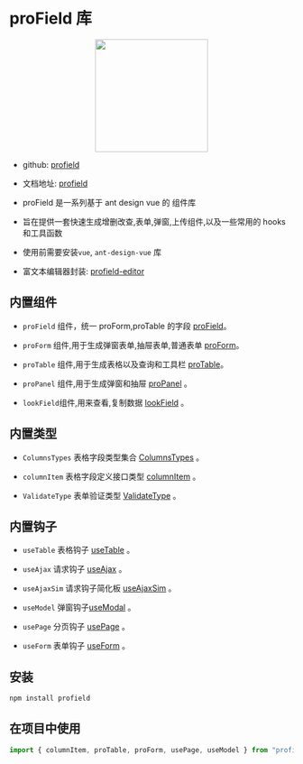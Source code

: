 # proField 库

<img src="https://article.biliimg.com/bfs/article/b2fca8e0d573c6c4b23f8dbefc656b3bb845a6f8.png" width="200" style="display: block;margin: 0 auto;">

- github: [profield](https://github.com/ylw1997/profield)

- 文档地址: [profield](https://www.yangliwei.top/profield/README.html)

- proField 是一系列基于 ant design vue 的 组件库

- 旨在提供一套快速生成增删改查,表单,弹窗,上传组件,以及一些常用的 hooks 和工具函数

- 使用前需要安装`vue`, `ant-design-vue` 库

- 富文本编辑器封装: [profield-editor](https://www.npmjs.com/package/profield-editor)

## 内置组件

- `proField` 组件，统一 proForm,proTable 的字段 [proField](./docs/proField.md)。

- `proForm` 组件,用于生成弹窗表单,抽屉表单,普通表单 [proForm](./docs/proForm.md)。

- `proTable` 组件,用于生成表格以及查询和工具栏 [proTable](./docs/proTable.md)。

- `proPanel` 组件,用于生成弹窗和抽屉 [proPanel](./docs/proPanel.md) 。

- `lookField`组件,用来查看,复制数据 [lookField](./docs/lookField.md) 。

## 内置类型

- `ColumnsTypes` 表格字段类型集合 [ColumnsTypes](./docs/types.md#说明) 。

- `columnItem` 表格字段定义接口类型 [columnItem](./docs/types.md#定义) 。

- `ValidateType` 表单验证类型 [ValidateType](./docs/types.md#定义) 。

## 内置钩子

- `useTable` 表格钩子 [useTable](./docs/useTable.md) 。

- `useAjax` 请求钩子 [useAjax](./docs/useAjax.md) 。

- `useAjaxSim` 请求钩子简化板 [useAjaxSim](./docs/useAjax.md#useajaxsim-hook) 。

- `useModel` 弹窗钩子[useModal](./docs/useModel.md) 。

- `usePage` 分页钩子 [usePage](./docs/usePage.md) 。

- `useForm` 表单钩子 [useForm](./docs/useForm.md) 。

## 安装

```bash
npm install profield
```

## 在项目中使用

```js
import { columnItem, proTable, proForm, usePage, useModel } from "profield";
```
